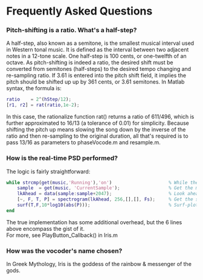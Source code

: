# Frequently Asked Questions

### Pitch-shifting is a ratio. What's a half-step?  
A half-step, also known as a semitone, is the smallest musical interval used in Western tonal music. It is defined as the interval between two adjacent notes in a 12-tone scale. One half-step is 100 cents, or one-twelfth of an octave.  As pitch-shifting is indeed a ratio, the desired shift must be converted from semitones (half-steps) to the desired tempo changing and re-sampling ratio. If 3.61 is entered into the pitch shift field, it implies the pitch should be shifted up  up by 361 cents, or 3.61 semitones. In Matlab syntax, the formula is:  

```matlab
ratio    = 2^(hStep/12);  
[r1, r2] = rat(ratio,1e-2);  
```  

In this case, the rationalize function rat() returns a ratio of 611/496, which is further approximated to 16/13 (a tolerance of 0.01) for simplicity. Because shifting the pitch up means slowing the song down by the inverse of the ratio and then re-sampling to the original duration, all that's required is to pass 13/16 as parameters to phaseVocode.m and resample.m.  


### How is the real-time PSD performed?  

The logic is fairly straightforward:  

```matlab
while strcmp(get(music,'Running'),'on')                     % While the music is still playing  
    sample  = get(music, 'CurrentSample');                  % Get the most recently played sample    
    lkAhead = data(sample:sample+2047);                     % Look ahead 2047 samples [2048 samples total]  
    [~, F, T, P] = spectrogram(lkAhead, 256,[],[], Fs);     % Get the spectrogram data    
    surf(T,F,10*log10(abs(P)));                             % Surf-plot the PSD in dBs   
end  
```  

The true implementation has some additional overhead, but the 6 lines above encompass the gist of it.  
For more, see PlayButton_Callback() in Iris.m  

### How was the vocoder's name chosen?
In Greek Mythology, Iris is the goddess of the rainbow & messenger of the gods.

